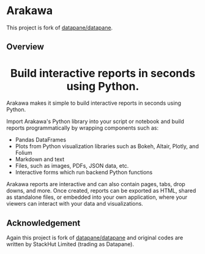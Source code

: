 # Arakawa

This project is fork of [datapane/datapane](https://github.com/datapane/datapane).

## Overview

<p align='center'>
  <h1 align='center'>Build interactive reports in seconds using Python.</h1>
</p>

Arakawa makes it simple to build interactive reports in seconds using Python.

Import Arakawa's Python library into your script or notebook and build reports programmatically by wrapping components such as:

- Pandas DataFrames
- Plots from Python visualization libraries such as Bokeh, Altair, Plotly, and Folium
- Markdown and text
- Files, such as images, PDFs, JSON data, etc.
- Interactive forms which run backend Python functions

Arakawa reports are interactive and can also contain pages, tabs, drop downs, and more. Once created, reports can be exported as HTML, shared as standalone files, or embedded into your own application, where your viewers can interact with your data and visualizations.

## Acknowledgement

Again this project is fork of [datapane/datapane](https://github.com/datapane/datapane) and original codes are written by StackHut Limited (trading as Datapane).
